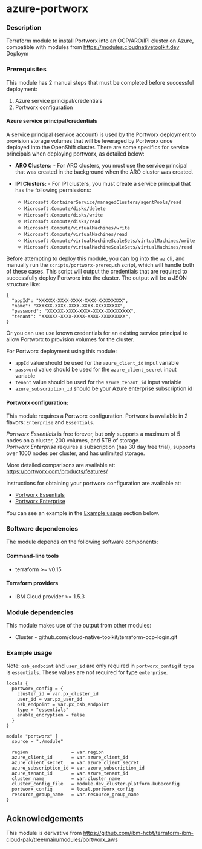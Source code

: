 # azure-portworx


### Description

Terraform module to install Portworx into an OCP/ARO/IPI cluster on Azure, compatible with modules from https://modules.cloudnativetoolkit.dev
Deploym

### Prerequisites

This module has 2 manual steps that must be completed before successful deployment:

1. Azure service principal/credentials
2. Portworx configuration

#### Azure service principal/credentials

A service principal (service account) is used by the Portworx deployment to provision storage volumes that will be leveraged by Portworx once deployed into the OpenShift cluster.   There are some specifics for service principals when deploying portworx, as detailed below:

- **ARO Clusters:** - For ARO clusters, you must use the service principal that was created in the background when the ARO cluster was created.  
- **IPI Clusters:** - For IPI clusters, you must create a service principal that has the following permissions:

  - `Microsoft.ContainerService/managedClusters/agentPools/read`
  - `Microsoft.Compute/disks/delete`
  - `Microsoft.Compute/disks/write`
  - `Microsoft.Compute/disks/read`
  - `Microsoft.Compute/virtualMachines/write`
  - `Microsoft.Compute/virtualMachines/read`
  - `Microsoft.Compute/virtualMachineScaleSets/virtualMachines/write`
  - `Microsoft.Compute/virtualMachineScaleSets/virtualMachines/read`

Before attempting to deploy this module, you can log into the `az` cli, and manually run the `scripts/portworx-prereq.sh` script, which will handle both of these cases.  This script will output the credentials that are required to successfully deploy Portworx into the cluster. The output will be a JSON structure like: 

```
{
  "appId": "XXXXXX-XXXX-XXXX-XXXX-XXXXXXXXX",
  "name": "XXXXXX-XXXX-XXXX-XXXX-XXXXXXXXX",
  "password": "XXXXXX-XXXX-XXXX-XXXX-XXXXXXXXX",
  "tenant": "XXXXXX-XXXX-XXXX-XXXX-XXXXXXXXX", 
}
```

Or you can use use known credentials for an existing service principal to allow Portworx to provision volumes for the cluster.

For Portworx deployment using this module:  
- `appId` value should be used for the `azure_client_id` input variable
- `password` value should be used for the `azure_client_secret` input variable
- `tenant` value should be used for the `azure_tenant_id` input variable
- `azure_subscription_id` should be your Azure enterprise subscription id


#### Portworx configuration:

This module requires a Portworx configuration.   Portworx is available in 2 flavors: `Enterprise` and `Essentials`.   

*Portworx Essentials* is free forever, but only supports a maximum of 5 nodes on a cluster, 200 volumes, and 5TB of storage.   
*Portworx Enterprise* requires a subscription (has 30 day free trial), supports over 1000 nodes per cluster, and has unlimited storage.

More detailed comparisons are available at: https://portworx.com/products/features/

Instructions for obtaining your portworx configuration are available at:
- [Portworx Essentials](./PORTWORX_ESSENTIALS.md)
- [Portworx Enterprise](./PORTWORX_ENTERPRISE.md)

You can see an example in the [Example usage](#example-usage) section below.

### Software dependencies

The module depends on the following software components:

#### Command-line tools

- terraform >= v0.15

#### Terraform providers

- IBM Cloud provider >= 1.5.3

### Module dependencies

This module makes use of the output from other modules:

- Cluster - github.com/cloud-native-toolkit/terraform-ocp-login.git

### Example usage

Note: `osb_endpoint` and `user_id` are only required in `portworx_config` if `type` is `essentials`.  These values are not required for type `enterprise`. 

```hcl-terraform
locals {
  portworx_config = {
    cluster_id = var.px_cluster_id
    user_id = var.px_user_id
    osb_endpoint = var.px_osb_endpoint
    type = "essentials"
    enable_encryption = false
  }
}

module "portworx" {
  source = "./module"

  region                = var.region
  azure_client_id       = var.azure_client_id
  azure_client_secret   = var.azure_client_secret
  azure_subscription_id = var.azure_subscription_id
  azure_tenant_id       = var.azure_tenant_id
  cluster_name          = var.cluster_name
  cluster_config_file   = module.dev_cluster.platform.kubeconfig
  portworx_config       = local.portworx_config
  resource_group_name   = var.resource_group_name
}
```

## Acknowledgements
This module is derivative from https://github.com/ibm-hcbt/terraform-ibm-cloud-pak/tree/main/modules/portworx_aws


